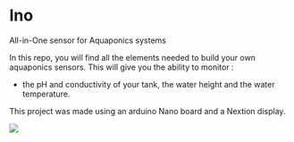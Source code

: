 # Ino
All-in-One sensor for Aquaponics systems

In this repo, you will find all the elements needed to build your own aquaponics sensors.
This will give you the ability to monitor :
- the pH and conductivity of your tank, the water height and the water temperature.

This project was made using an arduino Nano board and a Nextion display.


<img src="images/IMG_1642.jpg" >


